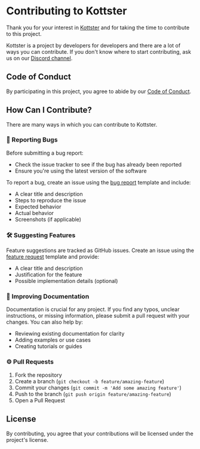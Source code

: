 # Contributing to Kottster

Thank you for your interest in [Kottster](https://kottster.app/) and for taking the time to contribute to this project. 

Kottster is a project by developers for developers and there are a lot of ways you can contribute. If you don't know where to start contributing, ask us on our [Discord channel](https://discord.com/invite/Qce9uUqK98).

## Code of Conduct

By participating in this project, you agree to abide by our [Code of Conduct](CODE_OF_CONDUCT.md).

## How Can I Contribute?

There are many ways in which you can contribute to Kottster.

### 🐛 Reporting Bugs

Before submitting a bug report:

- Check the issue tracker to see if the bug has already been reported
- Ensure you're using the latest version of the software

To report a bug, create an issue using the [bug report](https://github.com/kottster/kottster/issues/new?template=bug_report.md) template and include:
- A clear title and description
- Steps to reproduce the issue
- Expected behavior
- Actual behavior
- Screenshots (if applicable)

### 🛠 Suggesting Features

Feature suggestions are tracked as GitHub issues. Create an issue using the [feature request](https://github.com/kottster/kottster/issues/new?template=feature_request.md) template and provide:
- A clear title and description
- Justification for the feature
- Possible implementation details (optional)

### 📖 Improving Documentation

Documentation is crucial for any project. If you find any typos, unclear instructions, or missing information, please submit a pull request with your changes.
You can also help by:
- Reviewing existing documentation for clarity
- Adding examples or use cases
- Creating tutorials or guides

### ⚙️ Pull Requests

1. Fork the repository
2. Create a branch (`git checkout -b feature/amazing-feature`)
3. Commit your changes (`git commit -m 'Add some amazing feature'`)
4. Push to the branch (`git push origin feature/amazing-feature`)
5. Open a Pull Request

## License

By contributing, you agree that your contributions will be licensed under the project's license.